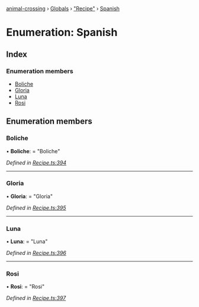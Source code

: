 [animal-crossing](../README.md) › [Globals](../globals.md) › ["Recipe"](../modules/_recipe_.md) › [Spanish](_recipe_.spanish.md)

# Enumeration: Spanish

## Index

### Enumeration members

* [Boliche](_recipe_.spanish.md#boliche)
* [Gloria](_recipe_.spanish.md#gloria)
* [Luna](_recipe_.spanish.md#luna)
* [Rosi](_recipe_.spanish.md#rosi)

## Enumeration members

###  Boliche

• **Boliche**: = "Boliche"

*Defined in [Recipe.ts:394](https://github.com/Norviah/animal-crossing/blob/6476932/module/types/Recipe.ts#L394)*

___

###  Gloria

• **Gloria**: = "Gloria"

*Defined in [Recipe.ts:395](https://github.com/Norviah/animal-crossing/blob/6476932/module/types/Recipe.ts#L395)*

___

###  Luna

• **Luna**: = "Luna"

*Defined in [Recipe.ts:396](https://github.com/Norviah/animal-crossing/blob/6476932/module/types/Recipe.ts#L396)*

___

###  Rosi

• **Rosi**: = "Rosi"

*Defined in [Recipe.ts:397](https://github.com/Norviah/animal-crossing/blob/6476932/module/types/Recipe.ts#L397)*
